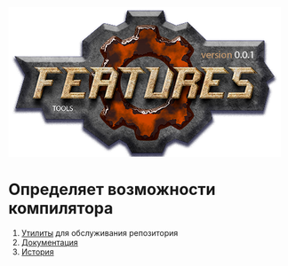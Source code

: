 ﻿[![logo](logo.png)](../README.md "for users") 

Определяет возможности компилятора
==================================

1) [Утилиты][UTILS] для обслуживания репозитория  
2) [Документация](table.md)  
3) [История](history.md)  

[UTILS]: utils/table.md    "обслуживание репозитория"


